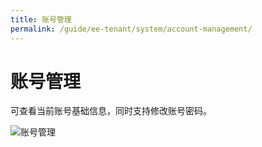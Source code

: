 ```yaml
---
title: 账号管理
permalink: /guide/ee-tenant/system/account-management/
---
```


# 账号管理

可查看当前账号基础信息，同时支持修改账号密码。

![账号管理](https://yunshan-guangzhou.oss-cn-beijing.aliyuncs.com/pub/pic/202406206673deb1234e2.png)



